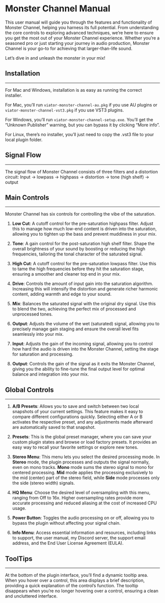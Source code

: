 # Monster Channel Manual

This user manual will guide you through the features and functionality of Monster Channel, helping you harness its full potential. From understanding the core controls to exploring advanced techniques, we’re here to ensure you get the most out of your Monster Channel experience. Whether you’re a seasoned pro or just starting your journey in audio production, Monster Channel is your go-to for achieving that larger-than-life sound.

Let’s dive in and unleash the monster in your mix!

## Installation
- - - 
For Mac and Windows, installation is as easy as running the correct installer. 

For Mac, you’ll run `viator-monster-channel-au.pkg` if you use AU plugins or `viator-monster-channel-vst3.pkg` if you use VST3 plugins. 

For Windows, you’ll run `viator-monster-channel-setup.exe`. You’ll get the “Unknown Publisher” warning, but you can bypass it by clicking “More info”. 

For Linux, there’s no installer, you’ll just need to copy the .vst3 file to your local plugin folder.

## Signal Flow
- - - 
The signal flow of Monster Channel consists of three filters and a distortion circuit:
Input → lowpass → highpass → distortion → tone (high shelf) → output

## Main Controls
- - - 
Monster Channel has six controls for controlling the vibe of the saturation. 

1. **Low Cut**: A cutoff control for the pre-saturation highpass filter. Adjust this to manage how much low-end content is driven into the saturation, allowing you to tighten up the bass and prevent muddiness in your mix.

2. **Tone**: A gain control for the post-saturation high shelf filter. Shape the overall brightness of your sound by boosting or reducing the high frequencies, tailoring the tonal character of the saturated signal.

3. **High Cut**: A cutoff control for the pre-saturation lowpass filter. Use this to tame the high frequencies before they hit the saturation stage, ensuring a smoother and cleaner top end in your mix.

4. **Drive**: Controls the amount of input gain into the saturation algorithm. Increasing this will intensify the distortion and generate richer harmonic content, adding warmth and edge to your sound.

5. **Mix**: Balances the saturated signal with the original dry signal. Use this to blend the two, achieving the perfect mix of processed and unprocessed tones.

6. **Output**: Adjusts the volume of the wet (saturated) signal, allowing you to precisely manage gain staging and ensure the overall level fits seamlessly into your mix.

7. **Input**: Adjusts the gain of the incoming signal, allowing you to control how hard the audio is driven into the Monster Channel, setting the stage for saturation and processing.

8. **Output**: Controls the gain of the signal as it exits the Monster Channel, giving you the ability to fine-tune the final output level for optimal balance and integration into your mix.

## Global Controls
- - -
1. **A/B Presets**: Allows you to save and switch between two local snapshots of your current settings. This feature makes it easy to compare different configurations quickly. Selecting either A or B activates the respective preset, and any adjustments made afterward are automatically saved to that snapshot.

2. **Presets**: This is the global preset manager, where you can save your custom plugin states and browse or load factory presets. It provides an easy way to recall your favorite settings or explore new tones.

3. **Stereo Menu**: This menu lets you select the desired processing mode. In **Stereo** mode, the plugin processes and outputs the signal normally, even on mono tracks. **Mono** mode sums the stereo signal to mono for centered processing. **Mid** mode applies the processing exclusively to the mid (center) part of the stereo field, while **Side** mode processes only the side (stereo width) signals.

4. **HQ Menu**: Choose the desired level of oversampling with this menu, ranging from Off to 16x. Higher oversampling rates provide more accurate processing and reduced aliasing at the cost of increased CPU usage.

5. **Power Button**: Toggles the audio processing on or off, allowing you to bypass the plugin without affecting your signal chain.

6. **Info Menu**: Access essential information and resources, including links to support, the user manual, my Discord server, the support email address, and the End User License Agreement (EULA).

## ToolTips
- - -
At the bottom of the plugin interface, you’ll find a dynamic tooltip area. When you hover over a control, this area displays a brief description, providing a quick explanation of the control’s function. The tooltip disappears when you’re no longer hovering over a control, ensuring a clean and uncluttered interface.